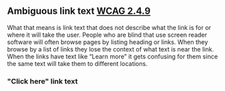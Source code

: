 ## Ambiguous link text [WCAG 2.4.9](https://www.w3.org/WAI/WCAG21/quickref/?versions=2.0#link-purpose-link-only)

What that means is link text that does not describe what the link is for or where it will take the user.  People who are blind that use screen reader software will often browse pages by listing heading or links.  When they browse by a list of links they lose the context of what text is near the link.  When the links have text like “Learn more” it gets confusing for them since the same text will take them to different locations.

### "Click here" link text
